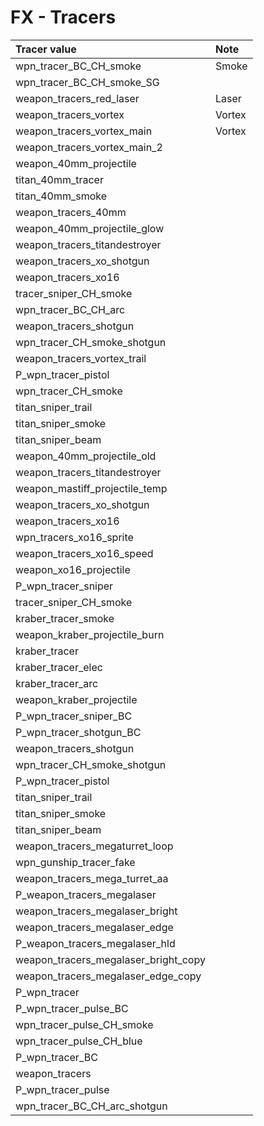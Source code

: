 # FX - Tracers

| Tracer value | Note |
| :--- | :--- |
| wpn\_tracer\_BC\_CH\_smoke | Smoke |
| wpn\_tracer\_BC\_CH\_smoke\_SG |  |
| weapon\_tracers\_red\_laser | Laser |
| weapon\_tracers\_vortex | Vortex |
| weapon\_tracers\_vortex\_main | Vortex |
| weapon\_tracers\_vortex\_main\_2 |  |
| weapon\_40mm\_projectile |  |
| titan\_40mm\_tracer |  |
| titan\_40mm\_smoke |  |
| weapon\_tracers\_40mm |  |
| weapon\_40mm\_projectile\_glow |  |
| weapon\_tracers\_titandestroyer |  |
| weapon\_tracers\_xo\_shotgun |  |
| weapon\_tracers\_xo16 |  |
| tracer\_sniper\_CH\_smoke |  |
| wpn\_tracer\_BC\_CH\_arc |  |
| weapon\_tracers\_shotgun |  |
| wpn\_tracer\_CH\_smoke\_shotgun |  |
| weapon\_tracers\_vortex\_trail |  |
| P\_wpn\_tracer\_pistol |  |
| wpn\_tracer\_CH\_smoke |  |
| titan\_sniper\_trail |  |
| titan\_sniper\_smoke |  |
| titan\_sniper\_beam |  |
| weapon\_40mm\_projectile\_old |  |
| weapon\_tracers\_titandestroyer |  |
| weapon\_mastiff\_projectile\_temp |  |
| weapon\_tracers\_xo\_shotgun |  |
| weapon\_tracers\_xo16 |  |
| wpn\_tracers\_xo16\_sprite |  |
| weapon\_tracers\_xo16\_speed |  |
| weapon\_xo16\_projectile |  |
| P\_wpn\_tracer\_sniper |  |
| tracer\_sniper\_CH\_smoke |  |
| kraber\_tracer\_smoke |  |
| weapon\_kraber\_projectile\_burn |  |
| kraber\_tracer |  |
| kraber\_tracer\_elec |  |
| kraber\_tracer\_arc |  |
| weapon\_kraber\_projectile |  |
| P\_wpn\_tracer\_sniper\_BC |  |
| P\_wpn\_tracer\_shotgun\_BC |  |
| weapon\_tracers\_shotgun |  |
| wpn\_tracer\_CH\_smoke\_shotgun |  |
| P\_wpn\_tracer\_pistol |  |
| titan\_sniper\_trail |  |
| titan\_sniper\_smoke |  |
| titan\_sniper\_beam |  |
| weapon\_tracers\_megaturret\_loop |  |
| wpn\_gunship\_tracer\_fake |  |
| weapon\_tracers\_mega\_turret\_aa |  |
| P\_weapon\_tracers\_megalaser |  |
| weapon\_tracers\_megalaser\_bright |  |
| weapon\_tracers\_megalaser\_edge |  |
| P\_weapon\_tracers\_megalaser\_hld |  |
| weapon\_tracers\_megalaser\_bright\_copy |  |
| weapon\_tracers\_megalaser\_edge\_copy |  |
| P\_wpn\_tracer |  |
| P\_wpn\_tracer\_pulse\_BC |  |
| wpn\_tracer\_pulse\_CH\_smoke |  |
| wpn\_tracer\_pulse\_CH\_blue |  |
| P\_wpn\_tracer\_BC |  |
| weapon\_tracers |  |
| P\_wpn\_tracer\_pulse |  |
| wpn\_tracer\_BC\_CH\_arc\_shotgun |  |

